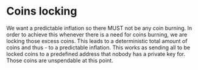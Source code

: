 # Coins locking

We want a predictable inflation so there MUST not be any coin burning. In order
to achieve this whenever there is a need for coins burning, we are locking
those excess coins. This leads to a deterministic total amount of coins and
thus - to a predictable inflation. This works as sending all to be locked
coins to a predefined address that nobody has a private key for. Those coins
are unspendable at this point.
